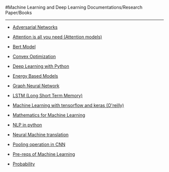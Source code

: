 #Machine Learning and Deep Learning Documentations/Research Paper/Books
<br>
<hr>

- [Adversarial Networks](https://drive.google.com/file/d/199-4nsOyKinuDQNzE953Gc17cvMjdVrA/view?usp=sharing)
- [Attention is all you need (Attention models)](https://drive.google.com/file/d/1fxcTHvZqGoTi2a7ppvA5L0qZzhZkB6hE/view?usp=sharing)
- [Bert Model](https://drive.google.com/file/d/1zgd-SbdKb_OX5IdbYNuaBF8EgT8WHBUt/view?usp=sharing)

- [Convex Optimization](https://drive.google.com/file/d/1DE283F2Jsil6XsuWNPxRkSQRzEAlKTMe/view?usp=sharing)


- [Deep Learning with Python](https://drive.google.com/file/d/18XNItSwsEV-ZPakBv8kFuInt34pfSIb0/view?usp=sharing)

- [Energy Based Models](https://drive.google.com/file/d/1CKRifOVBf2U87la70jjrMoWi0TghPUc8/view?usp=sharing )

- [Graph Neural Network](https://drive.google.com/file/d/1g8ZR1yVbNu6MWNy1ztQp-Kr-Az3WDi4K/view?usp=sharing)


- [LSTM (Long Short Term Memory)](https://drive.google.com/file/d/1x-5zLqYP6fdukTZcEzSdy122YFa_Ry4R/view?usp=sharing)

- [Machine Learning with tensorflow and keras (O'reilly)](https://drive.google.com/file/d/10nnydt79JcAH18eIvBM58hICOJ994G4t/view?usp=sharing)

- [Mathematics for Machine Learning](https://drive.google.com/file/d/1Yx8Inct56wy0A3G-2tYorle390YL9mFy/view?usp=sharing )


- [NLP in python](https://drive.google.com/file/d/1jODsByG3DIzdM6PXDXS8HrFLb6KqlADa/view?usp=sharing)

- [Neural Machine translation](https://drive.google.com/file/d/1yvVkpy4hGG_WYY9tMUKLbqcnCwb2hjBB/view?usp=sharing)

- [Pooling operation in CNN](https://drive.google.com/file/d/1VOxcQwjFPcysc7MHLZUFoNnDOu4Oqrr-/view?usp=sharing)

- [Pre-reqs of Machine Learning](https://drive.google.com/file/d/19PDlIlzHim0bSM7Gl66DwBUs2C2QxOQN/view?usp=sharing)

- [Probability](https://drive.google.com/file/d/1SwFbcjLR6QU1PRiT2ktm0HPS_FL9J4Og/view?usp=sharing)


